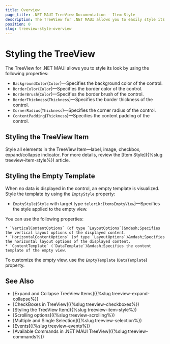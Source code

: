 ```yaml
---
title: Overview
page_title: .NET MAUI TreeView Documentation - Item Style
description: The TreeView for .NET MAUI allows you to easily style its look.
position: 0
slug: treeview-style-overview
---
```


# Styling the TreeView

The TreeView for .NET MAUI allows you to style its look by using the following properties:

* `BackgroundColor`(`Color`)&mdash;Specifies the background color of the control.
* `BorderColor`(`Color`)&mdash;Specifies the border color of the control.
* `BorderBrush`(`Color`)&mdash;Specifies the border brush of the control.
* `BorderThickness`(`Thickness`)&mdash;Specifies the border thickness of the control.
* `CornerRadius`(`Thickness`)&mdash;Specifies the corner radius of the control.
* `ContentPadding`(`Thickness`)&mdash;Specifies the content padding of the control.

## Styling the TreeView Item

Style all elements in the TreeView Item—label, image, checkbox, expand/collapse indicator. For more details, review the [Item Style]({%slug treeview-item-style%}) article.

## Styling the Empty Template

When no data is displayed in the control, an empty template is visualized. Style the template by using the `EmptyStyle` property: 

* `EmptyStyle`(`Style` with target type `telerik:ItemsEmptyView`)&mdash;Specifies the style applied to the empty view.

You can use the following properties: 

    * `VerticalContentOptions` (of type `LayoutOptions`)&mdash;Specifies the vertical layout options of the displayed content.
    * `HorizontalContentOptions` (of type `LayoutOptions`)&mdash;Specifies the horizontal layout options of the displayed content.
    * `ContentTemplate` (`DataTemplate`)&mdash;Specifies the content template of the empty view.

To customize the empty view, use the `EmptyTemplate` (`DataTemplate`) property. 

## See Also

* [Expand and Collapse TreeView Items]({%slug treeview-expand-collapse%})
* [CheckBoxes in TreeView]({%slug treeview-checkboxes%})
* [Styling the TreeView Item]({%slug treeview-item-style%})
* [Scrolling options]({%slug treeview-scrolling%})
* [Multiple and Single Selection]({%slug treeview-selection%})
* [Events]({%slug treeview-events%})
* [Available Commands in .NET MAUI TreeView]({%slug treeview-commands%})